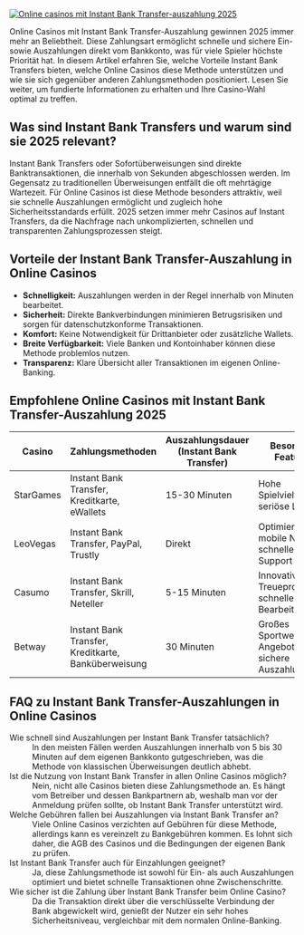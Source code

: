 [![Online casinos mit Instant Bank Transfer-auszahlung 2025](https://123-caf.pages.dev/gitsignup.png)](https://vrmoo.ru/Bt82HjjY)

<p>Online Casinos mit Instant Bank Transfer-Auszahlung gewinnen 2025 immer mehr an Beliebtheit. Diese Zahlungsart ermöglicht schnelle und sichere Ein- sowie Auszahlungen direkt vom Bankkonto, was für viele Spieler höchste Priorität hat. In diesem Artikel erfahren Sie, welche Vorteile Instant Bank Transfers bieten, welche Online Casinos diese Methode unterstützen und wie sie sich gegenüber anderen Zahlungsmethoden positioniert. Lesen Sie weiter, um fundierte Informationen zu erhalten und Ihre Casino-Wahl optimal zu treffen.</p>  <h2>Was sind Instant Bank Transfers und warum sind sie 2025 relevant?</h2> <p>Instant Bank Transfers oder Sofortüberweisungen sind direkte Banktransaktionen, die innerhalb von Sekunden abgeschlossen werden. Im Gegensatz zu traditionellen Überweisungen entfällt die oft mehrtägige Wartezeit. Für Online Casinos ist diese Methode besonders attraktiv, weil sie schnelle Auszahlungen ermöglicht und zugleich hohe Sicherheitsstandards erfüllt. 2025 setzen immer mehr Casinos auf Instant Transfers, da die Nachfrage nach unkomplizierten, schnellen und transparenten Zahlungsprozessen steigt.</p>  <h2>Vorteile der Instant Bank Transfer-Auszahlung in Online Casinos</h2> <ul>   <li><strong>Schnelligkeit:</strong> Auszahlungen werden in der Regel innerhalb von Minuten bearbeitet.</li>   <li><strong>Sicherheit:</strong> Direkte Bankverbindungen minimieren Betrugsrisiken und sorgen für datenschutzkonforme Transaktionen.</li>   <li><strong>Komfort:</strong> Keine Notwendigkeit für Drittanbieter oder zusätzliche Wallets.</li>   <li><strong>Breite Verfügbarkeit:</strong> Viele Banken und Kontoinhaber können diese Methode problemlos nutzen.</li>   <li><strong>Transparenz:</strong> Klare Übersicht aller Transaktionen im eigenen Online-Banking.</li> </ul>  <h2>Empfohlene Online Casinos mit Instant Bank Transfer-Auszahlung 2025</h2> <table>   <thead>     <tr>       <th>Casino</th>       <th>Zahlungsmethoden</th>       <th>Auszahlungsdauer (Instant Bank Transfer)</th>       <th>Besondere Features</th>     </tr>   </thead>   <tbody>     <tr>       <td>StarGames</td>       <td>Instant Bank Transfer, Kreditkarte, eWallets</td>       <td>15-30 Minuten</td>       <td>Hohe Spielvielfalt, seriöse Lizenz</td>     </tr>     <tr>       <td>LeoVegas</td>       <td>Instant Bank Transfer, PayPal, Trustly</td>       <td>Direkt</td>       <td>Optimiert für mobile Nutzung, schneller Support</td>     </tr>     <tr>       <td>Casumo</td>       <td>Instant Bank Transfer, Skrill, Neteller</td>       <td>5-15 Minuten</td>       <td>Innovatives Treueprogramm, schnelle Bearbeitung</td>     </tr>     <tr>       <td>Betway</td>       <td>Instant Bank Transfer, Kreditkarte, Banküberweisung</td>       <td>30 Minuten</td>       <td>Großes Sportwetten-Angebot, sichere Auszahlung</td>     </tr>   </tbody> </table>  <h2>FAQ zu Instant Bank Transfer-Auszahlungen in Online Casinos</h2> <dl>   <dt>Wie schnell sind Auszahlungen per Instant Bank Transfer tatsächlich?</dt>   <dd>In den meisten Fällen werden Auszahlungen innerhalb von 5 bis 30 Minuten auf dem eigenen Bankkonto gutgeschrieben, was die Methode von klassischen Überweisungen deutlich abhebt.</dd>    <dt>Ist die Nutzung von Instant Bank Transfer in allen Online Casinos möglich?</dt>   <dd>Nein, nicht alle Casinos bieten diese Zahlungsmethode an. Es hängt vom Betreiber und dessen Bankpartnern ab, weshalb man vor der Anmeldung prüfen sollte, ob Instant Bank Transfer unterstützt wird.</dd>    <dt>Welche Gebühren fallen bei Auszahlungen via Instant Bank Transfer an?</dt>   <dd>Viele Online Casinos verzichten auf Gebühren für diese Methode, allerdings kann es vereinzelt zu Bankgebühren kommen. Es lohnt sich daher, die AGB des Casinos und die Bedingungen der eigenen Bank zu prüfen.</dd>    <dt>Ist Instant Bank Transfer auch für Einzahlungen geeignet?</dt>   <dd>Ja, diese Zahlungsmethode ist sowohl für Ein- als auch Auszahlungen optimiert und bietet schnelle Transaktionen ohne Zwischenschritte.</dd>    <dt>Wie sicher ist die Zahlung über Instant Bank Transfer beim Online Casino?</dt>   <dd>Da die Transaktion direkt über die verschlüsselte Verbindung der Bank abgewickelt wird, genießt der Nutzer ein sehr hohes Sicherheitsniveau, vergleichbar mit dem normalen Online-Banking.</dd> </dl>
